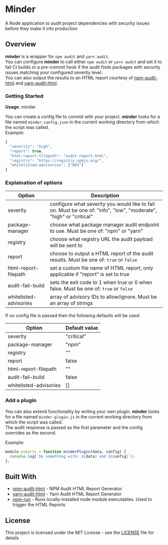 # Minder

A Node application to audit project dependencies with security issues before they make it into production

## Overview

**minder** is a wrapper for `npm audit` and `yarn audit`.<br>
You can configure **minder** to call either `npm audit` or `yarn audit` and set it to fail CI builds or a pre-commit hook if the audit finds packages with security issues matching your configured severity level. <br>
You can also output the results to an HTML report courtesy of [npm-audit-html](https://github.com/eventOneHQ/npm-audit-html) and [yarn-audit-html](https://github.com/davityavryan/yarn-audit-html).

### Getting Started

**Usage**: minder

You can create a config file to commit with your project. **minder** looks for a file named `minder.config.json` in the current working directory from which the script was called. <br>
Example: <br>

```javascript
{
  "severity": "high",
  "report": true,
  "html-report-filepath": "audit-report.html",
  "registry": "https://registry.npmjs.org/",
  "whitelisted-advisories": ["803"]
}
```

### Explaination of options

| Option                 | Description                                                                                                        |
| ---------------------- | ------------------------------------------------------------------------------------------------------------------ |
| severity               | configure what severity you would like to fail on. Must be one of: "info", "low", "moderate", "high" or "critical" |
| package-manager        | choose what package manager audit endpoint to use. Must be one of: "npm" or "yarn"                                 |
| registry               | choose what registry URL the audit payload will be sent to                                                         |
| report                 | choose to output a HTML report of the audit results. Must be one of: `true` or `false`                             |
| html-report-filepath   | set a custom file name of HTML report, only applicable if "report" is set to true                                  |
| audit-fail-build       | sets the exit code to 1 when true or 0 when false. Must be one of: `true` or `false`                               |
| whitelisted-advisories | array of advisory IDs to allow/ignore. Must be an array of strings                                                 |

If no config file is passed then the following defaults will be used:

| Option                 | Default value |
| ---------------------- | ------------- |
| severity               | "critical"    |
| package-manager        | "npm"         |
| registry               | ""            |
| report                 | false         |
| html-report-filepath   | ""            |
| audit-fail-build       | false         |
| whitelisted-advisories | []            |

### Add a plugin

You can also extend functionality by writing your own plugin. **minder** looks for a file named `minder-plugin.js` in the current working directory from which the script was called. <br>
The audit response is passed as the first parameter and the config overrides as the second. <br>

Example:

```javascript
module.exports = function minderPlugin(data, config) {
  console.log(`Do something with: ${data} and ${config}`);
};
```

## Built With

- [npm-audit-html](https://github.com/eventOneHQ/npm-audit-html) - NPM Audit HTML Report Generator
- [yarn-audit-html](https://github.com/davityavryan/yarn-audit-html) - Yarn Audit HTML Report Generator
- [npm-run](https://github.com/timoxley/npm-run) - Runs locally-installed node module executables. Used to trigger the HTML Reports

## License

This project is licensed under the MIT License - see the [LICENSE](LICENSE) file for details
